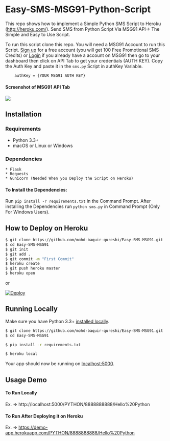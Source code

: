 # Easy-SMS-MSG91-Python-Script

This repo shows how to implement a Simple Python SMS Script to Heroku (http://heroku.com/). Send SMS from Python Script Via MSG91 API-> The Simple and Easy to Use Script.

To run this script clone this repo. You will need a MSG91 Account to run this Script. [Sign up](https://world.msg91.com/signup/?u3=PN) for a free account (you will get 100 Free Promotional SMS Credits) or [Login](https://control.msg91.com/signin/) if you already have a account on MSG91 then go to your dashboard then click on API Tab to get your credentials (AUTH KEY). Copy the Auth Key and paste it in the `sms.py` Script in authKey Variable.

```sh
    authKey = {YOUR MSG91 AUTH KEY}
```

#### Screenshot of MSG91 API Tab

![](https://encrypted-tbn0.gstatic.com/images?q=tbn%3AANd9GcSTErY6SvJOCOOZyZnpd_goHGs8B-g8GGfE-y1ntNsAEpVuWzSl)

## Installation

### Requirements

  * Python 3.3+
  * macOS or Linux or Windows
    
### Dependencies

    * Flask
    * Requests
    * Gunicorn (Needed When you Deploy the Script on Heroku)
    
#### To Install the Dependencies: 

Run `pip install -r requirements.txt` in the Command Prompt.
After installing the Dependencies run `python sms.py` in Command Prompt (Only For Windows Users).

## How to Deploy on Heroku

```sh
$ git clone https://github.com/mohd-baquir-qureshi/Easy-SMS-MSG91.git
$ cd Easy-SMS-MSG91
$ git init
$ git add .
$ git commit -m "First Commit"
$ heroku create
$ git push heroku master
$ heroku open
```
or

[![Deploy](https://www.herokucdn.com/deploy/button.svg)](https://heroku.com/deploy)


## Running Locally

Make sure you have Python 3.3+ [installed locally](https://www.python.org/downloads/).

```sh
$ git clone https://github.com/mohd-baquir-qureshi/Easy-SMS-MSG91.git
$ cd Easy-SMS-MSG91

$ pip install -r requirements.txt

$ heroku local
```

Your app should now be running on [localhost:5000](http://localhost:5000/).


## Usage Demo

#### To Run Locally

Ex. => http://localhost:5000/PYTHON/8888888888/Hello%20Python

#### To Run After Deploying it on Heroku

Ex. => https://demo-app.herokuapp.com/PYTHON/8888888888/Hello%20Python



